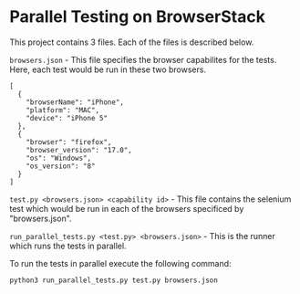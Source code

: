 # Parallel Testing on BrowserStack

This project contains 3 files. Each of the files is described below.

`browsers.json` - This file specifies the browser capabilites for the tests. Here, each test would be run in these two browsers. 

    [
      {
        "browserName": "iPhone",
        "platform": "MAC",
        "device": "iPhone 5"
      },
      {
        "browser": "firefox",
        "browser_version": "17.0",
        "os": "Windows",
        "os_version": "8"
      }
    ]


`test.py <browsers.json> <capability id>` - This file contains the selenium test which would be run in each of the browsers specificed by "browsers.json". 

`run_parallel_tests.py <test.py> <browsers.json>` - This is the runner which runs the tests in parallel.  

To run the tests in parallel execute the following command:

```sh
python3 run_parallel_tests.py test.py browsers.json
```
